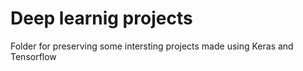 # Deep learnig projects
Folder for preserving some intersting projects made using Keras and Tensorflow
